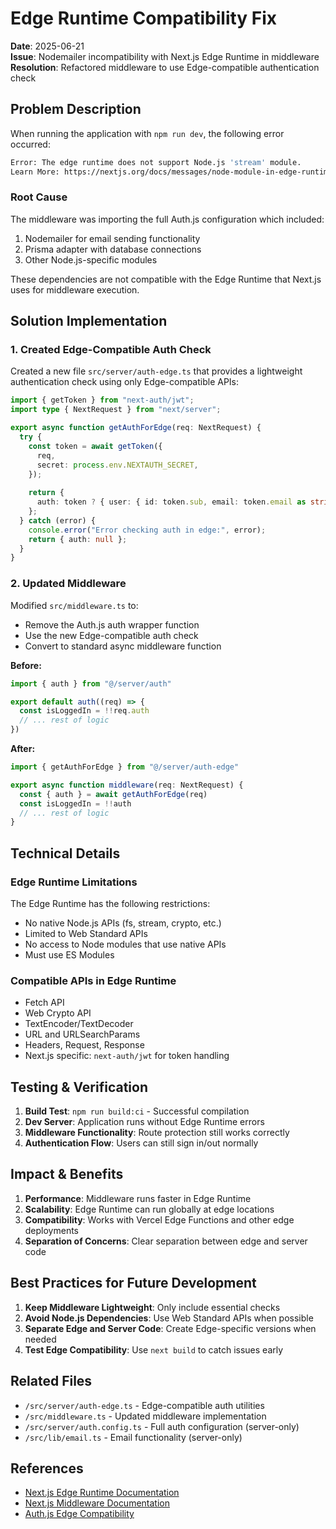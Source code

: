 # Edge Runtime Compatibility Fix

**Date**: 2025-06-21  
**Issue**: Nodemailer incompatibility with Next.js Edge Runtime in middleware  
**Resolution**: Refactored middleware to use Edge-compatible authentication check  

## Problem Description

When running the application with `npm run dev`, the following error occurred:

```sh
Error: The edge runtime does not support Node.js 'stream' module.
Learn More: https://nextjs.org/docs/messages/node-module-in-edge-runtime
```

### Root Cause

The middleware was importing the full Auth.js configuration which included:

1. Nodemailer for email sending functionality
2. Prisma adapter with database connections
3. Other Node.js-specific modules

These dependencies are not compatible with the Edge Runtime that Next.js uses for middleware execution.

## Solution Implementation

### 1. Created Edge-Compatible Auth Check

Created a new file `src/server/auth-edge.ts` that provides a lightweight authentication check using only Edge-compatible APIs:

```typescript
import { getToken } from "next-auth/jwt";
import type { NextRequest } from "next/server";

export async function getAuthForEdge(req: NextRequest) {
  try {
    const token = await getToken({
      req,
      secret: process.env.NEXTAUTH_SECRET,
    });
    
    return {
      auth: token ? { user: { id: token.sub, email: token.email as string } } : null,
    };
  } catch (error) {
    console.error("Error checking auth in edge:", error);
    return { auth: null };
  }
}
```

### 2. Updated Middleware

Modified `src/middleware.ts` to:

- Remove the Auth.js auth wrapper function
- Use the new Edge-compatible auth check
- Convert to standard async middleware function

**Before:**

```typescript
import { auth } from "@/server/auth"

export default auth((req) => {
  const isLoggedIn = !!req.auth
  // ... rest of logic
})
```

**After:**

```typescript
import { getAuthForEdge } from "@/server/auth-edge"

export async function middleware(req: NextRequest) {
  const { auth } = await getAuthForEdge(req)
  const isLoggedIn = !!auth
  // ... rest of logic
}
```

## Technical Details

### Edge Runtime Limitations

The Edge Runtime has the following restrictions:

- No native Node.js APIs (fs, stream, crypto, etc.)
- Limited to Web Standard APIs
- No access to Node modules that use native APIs
- Must use ES Modules

### Compatible APIs in Edge Runtime

- Fetch API
- Web Crypto API
- TextEncoder/TextDecoder
- URL and URLSearchParams
- Headers, Request, Response
- Next.js specific: `next-auth/jwt` for token handling

## Testing & Verification

1. **Build Test**: `npm run build:ci` - Successful compilation
2. **Dev Server**: Application runs without Edge Runtime errors
3. **Middleware Functionality**: Route protection still works correctly
4. **Authentication Flow**: Users can still sign in/out normally

## Impact & Benefits

1. **Performance**: Middleware runs faster in Edge Runtime
2. **Scalability**: Edge Runtime can run globally at edge locations
3. **Compatibility**: Works with Vercel Edge Functions and other edge deployments
4. **Separation of Concerns**: Clear separation between edge and server code

## Best Practices for Future Development

1. **Keep Middleware Lightweight**: Only include essential checks
2. **Avoid Node.js Dependencies**: Use Web Standard APIs when possible
3. **Separate Edge and Server Code**: Create Edge-specific versions when needed
4. **Test Edge Compatibility**: Use `next build` to catch issues early

## Related Files

- `/src/server/auth-edge.ts` - Edge-compatible auth utilities
- `/src/middleware.ts` - Updated middleware implementation
- `/src/server/auth.config.ts` - Full auth configuration (server-only)
- `/src/lib/email.ts` - Email functionality (server-only)

## References

- [Next.js Edge Runtime Documentation](https://nextjs.org/docs/pages/api-reference/edge)
- [Next.js Middleware Documentation](https://nextjs.org/docs/app/building-your-application/routing/middleware)
- [Auth.js Edge Compatibility](https://authjs.dev/guides/edge-compatibility)
